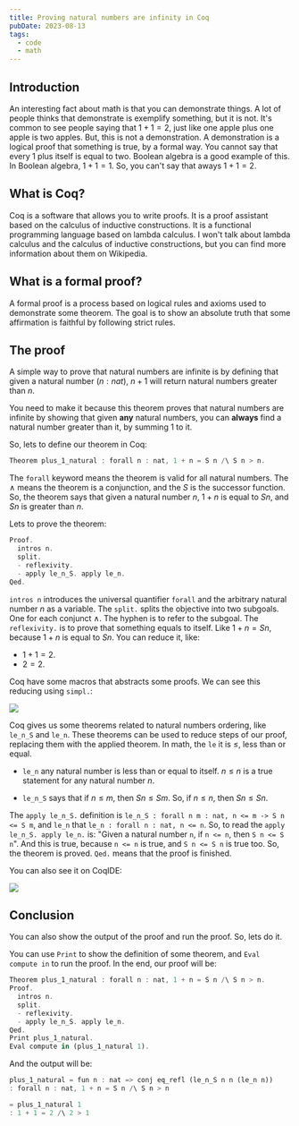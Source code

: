 ```yaml
---
title: Proving natural numbers are infinity in Coq
pubDate: 2023-08-13
tags:
  - code
  - math
---
```


## Introduction

An interesting fact about math is that you can demonstrate things. A lot of people thinks that demonstrate is exemplify something, but it is not. It's common to see people saying that $1 + 1 = 2$, just like one apple plus one apple is two apples. But, this is not a demonstration. A demonstration is a logical proof that something is true, by a formal way. You cannot say that every 1 plus itself is equal to two. Boolean algebra is a good example of this. In Boolean algebra, $1 + 1 = 1$. So, you can't say that aways $1 + 1 = 2$.
## What is Coq?

Coq is a software that allows you to write proofs. It is a proof assistant based on the calculus of inductive constructions. It is a functional programming language based on lambda calculus. I won't talk about lambda calculus and the calculus of inductive constructions, but you can find more information about them on Wikipedia.

## What is a formal proof?

A formal proof is a process based on logical rules and axioms used to demonstrate some theorem. The goal is to show an absolute truth that some affirmation is faithful by following strict rules.

## The proof

A simple way to prove that natural numbers are infinite is by defining that given a natural number ($n: nat$), $n + 1$ will return natural numbers greater than $n$.

You need to make it because this theorem proves that natural numbers are infinite by showing that given **any** natural numbers, you can **always** find a natural number greater than it, by summing $1$ to it.

So, lets to define our theorem in Coq:

```rust
Theorem plus_1_natural : forall n : nat, 1 + n = S n /\ S n > n.
```

The `forall` keyword means the theorem is valid for all natural numbers. The $\land$ means the theorem is a conjunction, and the $S$ is the successor function. So, the theorem says that given a natural number $n$, $1 + n$ is equal to $S n$, and $S n$ is greater than $n$.

Lets to prove the theorem:

```rust
Proof.
  intros n.
  split.
  - reflexivity.
  - apply le_n_S. apply le_n.
Qed.
```

`intros n` introduces the universal quantifier `forall` and the arbitrary natural number $n$ as a variable. The `split.` splits the objective into two subgoals. One for each conjunct $\land$. The hyphen is to refer to the subgoal. The `reflexivity.` is to prove that something equals to itself. Like $1 + n = S n$, because $1 + n$ is equal to $S n$. You can reduce it, like: 
 - $1 + 1 = 2$.
 - $2 = 2$.

Coq have some macros that abstracts some proofs. We can see this reducing using `simpl.`:

<img src="/natinfinity/simpl.gif" />

Coq gives us some theorems related to natural numbers ordering, like `le_n_S` and `le_n`. These theorems can be used to reduce steps of our proof, replacing them with the applied theorem. In math, the `le` it is $\leq$, less than or equal. 

- `le_n` any natural number is less than or equal to itself. $n \leq n$ is a true statement for any natural number $n$.

- `le_n_S` says that if $n \leq m$, then $S n \leq S m$. So, if $n \leq n$, then $S n \leq S n$.


The `apply le_n_S.` definition is `le_n_S : forall n m : nat, n <= m -> S n <= S m`, and `le_n` that `le_n : forall n : nat, n <= n`. So, to read the `apply le_n_S. apply le_n.` is: "Given a natural number `n`, if `n <= n`, then `S n <= S n`". And this is true, because `n <= n` is true, and `S n <= S n` is true too. So, the theorem is proved. `Qed.` means that the proof is finished.

You can also see it on CoqIDE:

<img src="/natinfinity/le.gif" />


## Conclusion

You can also show the output of the proof and run the proof. So, lets do it.

You can use `Print` to show the definition of some theorem, and `Eval compute in` to run the proof. In the end, our proof will be:

```rust
Theorem plus_1_natural : forall n : nat, 1 + n = S n /\ S n > n.
Proof.
  intros n.
  split.
  - reflexivity.
  - apply le_n_S. apply le_n.
Qed.
Print plus_1_natural.
Eval compute in (plus_1_natural 1).
```

And the output will be:

```rust
plus_1_natural = fun n : nat => conj eq_refl (le_n_S n n (le_n n))
: forall n : nat, 1 + n = S n /\ S n > n
```

```rust
= plus_1_natural 1
: 1 + 1 = 2 /\ 2 > 1
```


